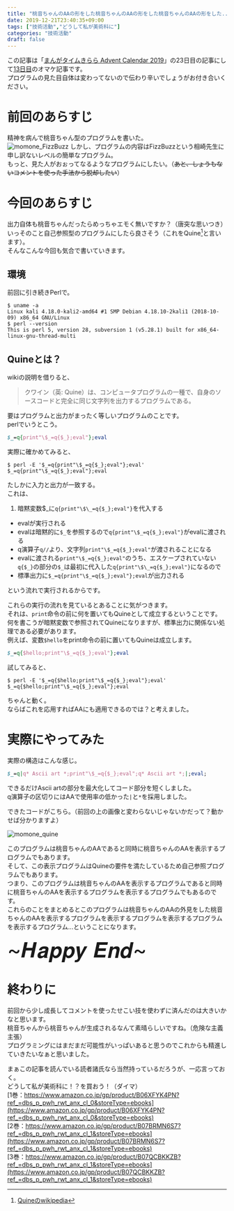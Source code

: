 ```yaml
---
title: "桃音ちゃんのAAの形をした桃音ちゃんのAAの形をした桃音ちゃんのAAの形をした...桃音ちゃんのAAを出力するプログラム"
date: 2019-12-21T23:40:35+09:00
tags: ["技術活動","どうして私が美術科に"]
categories: "技術活動"
draft: false
---
```

この記事は「[まんがタイムきらら Advent Calendar 2019](https://adventar.org/calendars/4098)」の23日目の記事にして[13日目](https://seigenkousya.github.io/post/momone_fizzbuzz/)のオマケ記事です。  
プログラムの見た目自体は変わってないので伝わり辛いでしょうがお付き合いください。  

# 前回のあらすじ
精神を病んで桃音ちゃん型のプログラムを書いた。  
![momone_FizzBuzz](/images/1_momone_FizzBuzz.png)
しかし、プログラムの内容はFizzBuzzという相崎先生に申し訳ないレベルの簡単なプログラム。  
もっと、見た人がおぉってなるようなプログラムにしたい。（~~あと、しょうもないコメントを使った手法から脱却したい~~）

# 今回のあらすじ
出力自体も桃音ちゃんだったらめっちゃエモく無いですか？（唐突な思いつき）  
いっそのこと自己参照型のプログラムにしたら良さそう（これをQuine[^1]と言います）。  
そんなこんな今回も気合で書いていきます。  

## 環境  
前回に引き続きPerlで。

```terminal
$ uname -a
Linux kali 4.18.0-kali2-amd64 #1 SMP Debian 4.18.10-2kali1 (2018-10-09) x86_64 GNU/Linux
$ perl --version
This is perl 5, version 28, subversion 1 (v5.28.1) built for x86_64-linux-gnu-thread-multi
```

## Quineとは？
wikiの説明を借りると、

> クワイン（英: Quine）は、コンピュータプログラムの一種で、自身のソースコードと完全に同じ文字列を出力するプログラムである。

要はプログラムと出力がまったく等しいプログラムのことです。  
perlでいうとこう。
```perl
$_=q{print"\$_=q{$_};eval"};eval
```

実際に確かめてみると、

```terminal
$ perl -E '$_=q{print"\$_=q{$_};eval"};eval'
$_=q{print"\$_=q{$_};eval"};eval
```

たしかに入力と出力が一致する。  
これは、  

1. 暗黙変数$\_に```q{print"\$\_=q{$_};eval"}```を代入する
+ evalが実行される
+ evalは暗黙的に```$_```を参照するので```q{print"\$_=q{$_};eval"}```がevalに渡される
+ q演算子```q//```より、文字列```print"\$_=q{$_};eval"```が渡されることになる
+ evalに渡される```print"\$_=q{$_};eval"```のうち、エスケープされていない```q{$_}```の部分の```$_```は最初に代入した```q{print"\$\_=q{$_};eval"}```になるので
+ 標準出力に```$_=q{print"\$_=q{$_};eval"};eval```が出力される

という流れで実行されるからです。  

これらの実行の流れを見ているとあることに気がつきます。  
それは、```print```命令の前に何を置いてもQuineとして成立するということです。  
何を書こうが暗黙変数で参照されてQuineになりますが、標準出力に関係ない処理である必要があります。  
例えば、変数```$hello```をprint命令の前に置いてもQuineは成立します。
```perl
$_=q{$hello;print"\$_=q{$_};eval"};eval
```
試してみると、

```terminal
$ perl -E '$_=q{$hello;print"\$_=q{$_};eval"};eval'
$_=q{$hello;print"\$_=q{$_};eval"};eval
```

ちゃんと動く。  
ならばこれを応用すればAAにも適用できるのでは？と考えました。  

# 実際にやってみた
実際の構造はこんな感じ。

```perl
$_=q|q* Ascii art *;print"\$_=q{$_};eval";q* Ascii art *;|;eval;
```
できるだけAscii artの部分を最大化してコード部分を短くしました。  
q演算子の区切りにはAAで使用率の低かった```|```と```*```を採用しました。  

できたコードがこちら。（前回の上の画像と変わらないじゃないかだって？動かせば分かりますよ）  

![momone_quine](/images/momone_quine.png)

このプログラムは桃音ちゃんのAAであると同時に桃音ちゃんのAAを表示するプログラムでもあります。  
そして、この表示プログラムはQuineの要件を満たしているため自己参照プログラムでもあります。  
つまり、このプログラムは桃音ちゃんのAAを表示するプログラムであると同時に桃音ちゃんのAAを表示するプログラムを表示するプログラムでもあるのです。  
これらのことをまとめるとこのプログラムは桃音ちゃんのAAの外見をした桃音ちゃんのAAを表示するプログラムを表示するプログラムを表示するプログラムを表示するプログラム...ということになります。  

<font size="36">\~𝑯𝒂𝒑𝒑𝒚 𝑬𝒏𝒅\~</font>

# 終わりに
前回から少し成長してコメントを使ったせこい技を使わずに済んだのは大きいかなと思います。  
桃音ちゃんから桃音ちゃんが生成されるなんて素晴らしいですね。（危険な主義主張）  
プログラミングにはまだまだ可能性がいっぱいあると思うのでこれからも精進していきたいなぁと思いました。  

まぁこの記事を読んでいる読者諸氏なら当然持っているだろうが、一応言っておく。  
どうして私が美術科に！？を買おう！（ダイマ）  
[1巻：https://www.amazon.co.jp/gp/product/B06XFYK4PN?ref_=dbs_p_pwh_rwt_anx_cl_0&storeType=ebooks](https://www.amazon.co.jp/gp/product/B06XFYK4PN?ref_=dbs_p_pwh_rwt_anx_cl_0&storeType=ebooks)  
[2巻：https://www.amazon.co.jp/gp/product/B07BRMN6S7?ref_=dbs_p_pwh_rwt_anx_cl_1&storeType=ebooks](https://www.amazon.co.jp/gp/product/B07BRMN6S7?ref_=dbs_p_pwh_rwt_anx_cl_1&storeType=ebooks)  
[3巻：https://www.amazon.co.jp/gp/product/B07QCBKKZB?ref_=dbs_p_pwh_rwt_anx_cl_1&storeType=ebooks](https://www.amazon.co.jp/gp/product/B07QCBKKZB?ref_=dbs_p_pwh_rwt_anx_cl_1&storeType=ebooks)  


[^1]:[Quineのwikipedia](https://ja.wikipedia.org/wiki/%E3%82%AF%E3%83%AF%E3%82%A4%E3%83%B3_(%E3%83%97%E3%83%AD%E3%82%B0%E3%83%A9%E3%83%9F%E3%83%B3%E3%82%B0))
